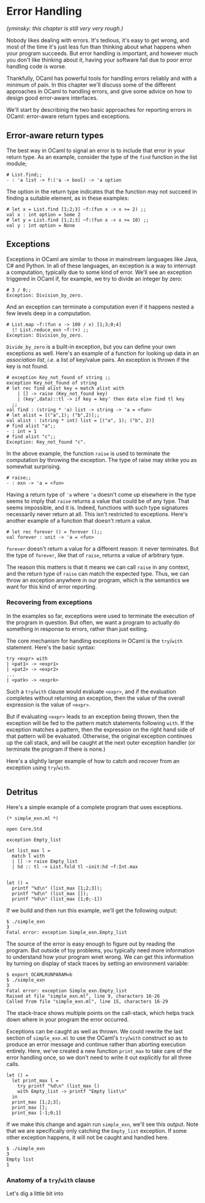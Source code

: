 # Error Handling

_(yminsky: this chapter is still very very rough.)_

Nobody likes dealing with errors.  It's tedious, it's easy to get
wrong, and most of the time it's just less fun than thinking about
what happens when your program succeeds.  But error handling is
important, and however much you don't like thinking about it, having
your software fail due to poor error handling code is worse.

Thankfully, OCaml has powerful tools for handling errors reliably and
with a minimum of pain.  In this chapter we'll discuss some of the
different approaches in OCaml to handling errors, and give some advice
on how to design good error-aware interfaces.

We'll start by describinig the two basic approaches for reporting
errors in OCaml: error-aware return types and exceptions.

## Error-aware return types

The best way in OCaml to signal an error is to include that error in
your return type.  As an example, consider the type of the `find`
function in the list module;

~~~~~~~~~~~~~~~~~~~~~~~~~~~ { .ocaml-toplevel }
# List.find;;
- : 'a list -> f:('a -> bool) -> 'a option
~~~~~~~~~~~~~~~~~~~~~~~~~~~

The option in the return type indicates that the function may not
succeed in finding a suitable element, as in these examples:

~~~~~~~~~~~~~~~~~~~~~~~~~~~ { .ocaml-toplevel }
# let x = List.find [1;2;3] ~f:(fun x -> x >= 2) ;;
val x : int option = Some 2
# let y = List.find [1;2;3] ~f:(fun x -> x >= 10) ;;
val y : int option = None
~~~~~~~~~~~~~~~~~~~~~~~~~~~





## Exceptions

Exceptions in OCaml are similar to those in mainstream languages like
Java, C# and Python.  In all of these languages, an exception is a way
to interrupt a computation, typically due to some kind of error.
We'll see an exception triggered in OCaml if, for example, we try to
divide an integer by zero:

~~~~~~~~~~~~~~~~~~~~~~~~~~~ { .ocaml-toplevel }
# 3 / 0;;
Exception: Division_by_zero.
~~~~~~~~~~~~~~~~~~~~~~~~~~~

And an exception can terminate a computation even if it happens nested
a few levels deep in a computation.

~~~~~~~~~~~~~~~~~~~~~~~~~~~ { .ocaml-toplevel }
# List.map ~f:(fun x -> 100 / x) [1;3;0;4]
  |! List.reduce_exn ~f:(+) ;;
Exception: Division_by_zero.
~~~~~~~~~~~~~~~~~~~~~~~~~~~

`Divide_by_zero` is a built-in exception, but you can define your own
exceptions as well.  Here's an example of a function for looking up
data in an _association list_, _i.e._ a list of key/value pairs.  An
exception is thrown if the key is not found.

~~~~~~~~~~~~~~~~~~~~~~~~~~~ { .ocaml-toplevel }
# exception Key_not_found of string ;;
exception Key_not_found of string
# let rec find alist key = match alist with
    | [] -> raise (Key_not_found key)
    | (key',data)::tl -> if key = key' then data else find tl key
  ;;
val find : (string * 'a) list -> string -> 'a = <fun>
# let alist = [("a",1); ("b",2)];;
val alist : (string * int) list = [("a", 1); ("b", 2)]
# find alist "a";;
- : int = 1
# find alist "c";;
Exception: Key_not_found "c".
~~~~~~~~~~~~~~~~~~~~~~~~~~~

In the above example, the function `raise` is used to terminate the
computation by throwing the exception.  The type of raise may strike
you as somewhat surprising.

~~~~~~~~~~~~~~~~~~~~~~~~~~~ { .ocaml-toplevel }
# raise;;
- : exn -> 'a = <fun>
~~~~~~~~~~~~~~~~~~~~~~~~~~~

Having a return type of `'a` where `'a` doesn't come up elsewhere in
the type seems to imply that `raise` returns a value that could be of
any type.  That seems impossible, and it is.  Indeed, functions with
such type signatures necessarily never return at all.  This isn't
restricted to exceptions.  Here's another example of a function that
doesn't return a value.

~~~~~~~~~~~~~~~~~~~~~~~~~~~ { .ocaml-toplevel }
# let rec forever () = forever ();;
val forever : unit -> 'a = <fun>
~~~~~~~~~~~~~~~~~~~~~~~~~~~

`forever` doesn't return a value for a different reason: it never
terminates.  But the type of `forever`, like that of `raise`, returns
a value of arbitrary type.

The reason this matters is that it means we can call `raise` in any
context, and the return type of `raise` can match the expected type.
Thus, we can throw an exception anywhere in our program, which is the
semantics we want for this kind of error reporting.

### Recovering from exceptions

In the examples so far, exceptions were used to terminate the
execution of the program in question.  But often, we want a program to
actually do something in response to errors, rather than just
exiting.

The core mechanism for handling exceptions in OCaml is the
`try`/`with` statement.  Here's the basic syntax:

~~~~~~~~~~~~~~~~~~~~~~~~~~~ { .ocaml-syntax }
try <expr> with
| <pat1> -> <expr1>
| <pat2> -> <expr2>
...
| <patk> -> <exprk>
~~~~~~~~~~~~~~~~~~~~~~~~~~~

Such a `try`/`with` clause would evaluate `<expr>`, and if the
evaluation completes without returning an exception, then the value of
the overall expression is the value of `<expr>`.

But if evaluating `<expr>` leads to an exception being thrown, then
the exception will be fed to the pattern match statements following
`with`.  If the exception matches a pattern, then the expression on
the right hand side of that pattern will be evaluated.  Otherwise, the
original exception continues up the call stack, and will be caught at
the next outer exception handler (or terminate the program if there is
none.)

Here's a slightly larger example of how to catch and recover from an
exception using `try`/`with`.

~~~~~~~~~~~~~~~~~~~~~~~~~~~ { .ocaml-toplevel }
~~~~~~~~~~~~~~~~~~~~~~~~~~~





## Detritus







Here's a simple example of a complete program that uses exceptions.

~~~~~~~~~~~~~~~~~~~~~~~~~~~ { .ocaml }
(* simple_exn.ml *)

open Core.Std

exception Empty_list

let list_max l =
  match l with
  | [] -> raise Empty_list
  | hd :: tl -> List.fold tl ~init:hd ~f:Int.max


let () =
  printf "%d\n" (list_max [1;2;3]);
  printf "%d\n" (list_max []);
  printf "%d\n" (list_max [1;0;-1])
~~~~~~~~~~~~~~~~~~~~~~~~~~~

If we build and then run this example, we'll get the following output:

~~~~~~~~~~~~~~~~~~~~~~~~~~~
$ ./simple_exn
3
Fatal error: exception Simple_exn.Empty_list
~~~~~~~~~~~~~~~~~~~~~~~~~~~

The source of the error is easy enough to figure out by reading the
program.  But outside of toy problems, you typically need more
information to understand how your program wnet wrong.  We can get
this information by turning on display of stack traces by setting an
environment variable:

~~~~~~~~~~~~~~~~~~~~~~~~~~~
$ export OCAMLRUNPARAM=b
$ ./simple_exn
3
Fatal error: exception Simple_exn.Empty_list
Raised at file "simple_exn.ml", line 9, characters 16-26
Called from file "simple_exn.ml", line 15, characters 16-29
~~~~~~~~~~~~~~~~~~~~~~~~~~~

The stack-trace shows multiple points on the call-stack, which helps
track down where in your program the error occurred.

Exceptions can be caught as well as thrown.  We could rewrite the last
section of `simple_exn.ml` to use the OCaml's `try`/`with` construct
so as to produce an error message and continue rather than aborting
execution entirely.  Here, we've created a new function `print_max` to
take care of the error handling once, so we don't need to write it out
explicitly for all three calls.

~~~~~~~~~~~~~~~~~~~~~~~~~~~ { .ocaml }
let () =
  let print_max l =
    try printf "%d\n" (list_max l)
    with Empty_list -> printf "Empty list\n"
  in
  print_max [1;2;3];
  print_max [];
  print_max [-1;0;1]
~~~~~~~~~~~~~~~~~~~~~~~~~~~

If we make this change and again run `simple_exn`, we'll see this
output.  Note that we are specifically only catching the `Empty_list`
exception.  If some other exception happens, it will not be caught and
handled here.

~~~~~~~~~~~~~~~~~~~~~~~~~~~
$ ./simple_exn
3
Empty list
1
~~~~~~~~~~~~~~~~~~~~~~~~~~~

### Anatomy of a `try`/`with` clause

Let's dig a little bit into
